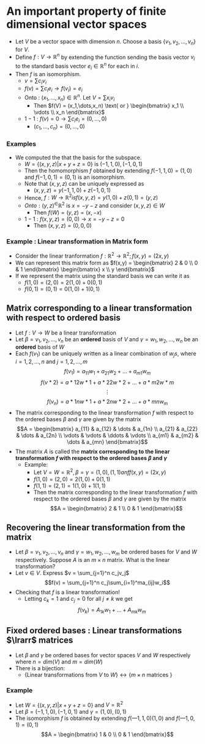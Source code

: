 # An important property of finite dimensional vector spaces

- Let $V$ be a vector space with dimension $n$. Choose a basis $\lbrace v_1, v_2, \dots, v_n \rbrace$ for $V$.
- Define $f : V \rightarrow \mathbb{R}^n$ by extending the function sending the basis vector $v_i$ to the standard basis vector $e_i \in \mathbb{R}^n$ for each in $i$.
- Then $f$ is an isomorphism.
  - $v = \sum c_iv_i$
  - $f(v) = \sum c_ie_i \rightarrow f(v_i) = e_i$
  - Onto : $(x_1,\dots,x_n) \in \mathbb{R}^n . \text{ Let } V = \sum x_iv_i$
    - Then $f(V) = (x_1,\dots,x_n) \text{ or } \begin{bmatrix}
    x_1 \\ \vdots \\ x_n
    \end{bmatrix}$
  - $1-1$ : $f(v) = 0 \rightarrow \sum c_ie_i = (0,\dots,0)$
    - $(c_1,\dots,c_n) = (0,\dots, 0)$

### Examples

- We computed the that the basis for the subspace.
  - $W = \lbrace (x,y,z)| x + y + z = 0\rbrace \text{ is } (-1,1,0), (-1, 0, 1)$
  - Then the homomorphism $f$ obtained by extending $f(-1,1,0) = (1,0) \text{ and } f(-1,0,1) = (0,1)$ is an isomorphism.
  - Note that $(x,y,z)$ can be uniquely expressed as
    - $(x,y,z) = y(-1,1,0) + z(-1,0,1)$
  - Hence, $f : W \rightarrow \mathbb{R}^2 is f(x,y,z) = y(1,0) + z(0,1) = (y,z)$
  - $Onto : (y,z)^ \in \mathbb{R}^2 \text{ is } x = -y - z$ and consider $(x,y,z) \in W$
    - Then $f(W) = (y,z) = (x,-x)$
  - $1-1$ : $f(x,y,z) = (0,0) \rightarrow x = -y - z = 0$
    - Then $(x,y,z) = (0,0,0)$

### Example : Linear transformation in Matrix form

- Consider the linear tranformation $f : \mathbb{R}^2 \rightarrow \mathbb{R}^2 ; f(x,y) = (2x,y)$
- We can represent this matrix form as $f(x,y) = \begin{bmatrix}  2 & 0 \\ 0 & 1 \end{bmatrix} \begin{bmatrix} x \\ y \end{bmatrix}$
- If we represent the matrix using the standard basis we can write it as
  - $f(1,0) = (2,0) = 2(1,0) + 0(0,1)$
  - $f(0,1) = (0,1) = 0(1,0) + 1(0,1)$

## Matrix corresponding to a linear transformation with respect to ordered basis

- Let $f : V \rightarrow W$ be a linear transformation
- Let $\beta = v_1,v_2, \dots, v_n$ be an **ordered** basis of $V$ and $\gamma = w_1,w_2, \dots, w_n$ be an **ordered** basis of $W$
- Each $f(v_1)$ can be uniquely written as a linear combination of $w_js$, where $i  = 1,2, \dots, n$ and $j = 1,2, \dots, m$
  $$f(v_1) = a_{11}w_1 + a_{21}w_2 + \dots + a_{m1}w_m $$
  $$f(v*2) = a*{12}w*1 + a*{22}w*2 + \dots + a*{m2}w*m $$
  $$\vdots$$
  $$f(v_n) = a*{1n}w*1 + a*{2n}w*2 + \dots + a*{mn}w_m $$
- The matrix corresponding to the linear transformation $f$ with respect to the ordered bases $\beta \text{ and } \gamma$ are given by the matrix
  $$A = \begin{bmatrix} a_{11} & a_{12} & \dots & a_{1n} \\ a_{21} & a_{22} & \dots & a_{2n} \\ \vdots & \vdots & \ddots & \vdots \\ a_{m1} & a_{m2} & \dots & a_{mn} \end{bmatrix}$$
- The matrix $A$ is called the **matrix corresponding to the linear transformation $f$ with respect to the ordered bases $\beta$ and $\gamma$**
  - Example:
    - Let $V = W = \mathbb{R}^2, \beta = \gamma = (1,0), (1,1) anf f(x,y) = (2x,y)$
    - $f(1,0) = (2,0) = 2(1,0) + 0(1,1)$
    - $f(1,1) = (2,1) = 1(1,0) + 1(1,1)$
    - Then the matrix corresponding to the linear transformation $f$ with respect to the ordered bases $\beta$ and $\gamma$ are given by the matrix
      $$A = \begin{bmatrix} 2 & 1 \\ 0 & 1 \end{bmatrix}$$

## Recovering the linear transformation from the matrix

- Let $\beta = v_1, v_2, \dots, v_n$ and $\gamma = w_1, w_2, \dots, w_m$ be ordered bases for $V$ and $W$ respectively. Suppose $A$ is an $m \times n$ matrix. What is the linear transformation?
- Let $v \in V$. Express $v = \sum_{j=1}^n c_jv_j$
  $$f(v) = \sum_{j=1}^n c_j\sum_{i=1}^ma_{ij}w_i$$
- Checking that $f$ is a linear transformation!
  - Letting $c_k = 1$ and $c_j = 0$ for all $j \neq k$ we get
    $$f(v_k) = A_{1k}w_1 + \dots + A_{mk}w_m$$

## Fixed ordered bases : Linear transformations $\lrarr$ matrices

- Let $\beta$ and $\gamma$ be ordered bases for vector spaces $V$ and $W$ respectively where $n = dim(V)$ and $m = dim(W)$
- There is a bijection:
  - $\lbrace \text{Linear transformations from } V \text{ to } W \rbrace \leftrightarrow \lbrace m \times n \text{ matrices } \rbrace$

### Example

- Let $W  = \lbrace (x,y,z)| x + y + z = 0\rbrace$ and $V = \mathbb{R}^2$
- Let $\beta = (-1,1,0), (-1,0,1)$ and $\gamma = (1,0), (0,1)$
- The isomorphism $f$ is obtained by extending $f (—1, 1, 0) (1, 0)$ and $f (—1, 0, 1) = (0,1)$
  $$A = \begin{bmatrix} 1 & 0 \\ 0 & 1 \end{bmatrix}$$
